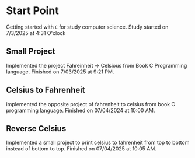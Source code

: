 # Start Point

Getting started with `C` for study computer science. Study started on 7/3/2025 at 4:31 O'clock

## Small Project

Implemented the project Fahreinheit => Celsious from Book C Programming language. Finished on 7/03/2025
at 9:21 PM.

## Celsius to Fahrenheit

implemented the opposite project of fahrenheit to celsius from book C programming language.
Finished on 07/04/2024 at 10:00 AM.

## Reverse Celsius

Implemented a small project to print celsius to fahrenheit from top to bottom instead of bottom to top.
Finished on 07/04/2025 at 10:05 AM.
